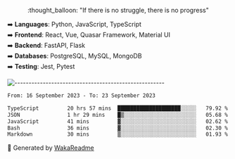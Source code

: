 <p align="center"> 
  :thought_balloon: "If there is no struggle, there is no progress"
</p>

<p align="left">
  ➡️ <strong>Languages</strong>: Python, JavaScript, TypeScript<br>
  ➡️ <strong>Frontend</strong>: React, Vue, Quasar Framework, Material UI<br>
  ➡️ <strong>Backend</strong>: FastAPI, Flask<br>
  ➡️ <strong>Databases</strong>: PostgreSQL, MySQL, MongoDB<br>
  ➡️ <strong>Testing</strong>: Jest, Pytest<br>
</p>

![-----------------------------------------------------](https://raw.githubusercontent.com/andreasbm/readme/master/assets/lines/vintage.png)

<!--START_SECTION:waka-->

```txt
From: 16 September 2023 - To: 23 September 2023

TypeScript         20 hrs 57 mins  ████████████████████░░░░░   79.92 %
JSON               1 hr 29 mins    █▒░░░░░░░░░░░░░░░░░░░░░░░   05.68 %
JavaScript         41 mins         ▓░░░░░░░░░░░░░░░░░░░░░░░░   02.62 %
Bash               36 mins         ▓░░░░░░░░░░░░░░░░░░░░░░░░   02.30 %
Markdown           30 mins         ▒░░░░░░░░░░░░░░░░░░░░░░░░   01.93 %
```

<!--END_SECTION:waka-->


🚀 Generated by [WakaReadme](https://github.com/athul/waka-readme)
